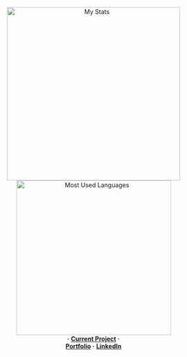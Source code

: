 <div align="center">
    <img alt="My Stats" width="400" src="https://github-readme-stats.vercel.app/api?username=Iskander229&layout=compact&show_icons=true&theme=dark"/>
    <img alt="Most Used Languages" width="357" src="https://github-readme-stats.vercel.app/api/top-langs?username=Iskander229&layout=compact&theme=dark"/>
</div>

<div align="center">
    <b>·</b>
    <a href="https://steamcommunity.com/sharedfiles/filedetails/?id=3491696145"><b>Current Project</b></a>
    <b>·</b>
</div>

<div align="center">
    <a href="https://itzzkenn.itch.io/"><b>Portfolio</b></a>
    <b>·</b>
    <a href="https://www.linkedin.com/in/iskander-taniyev-0883322a9/"><b>LinkedIn</b></a>
</div>
